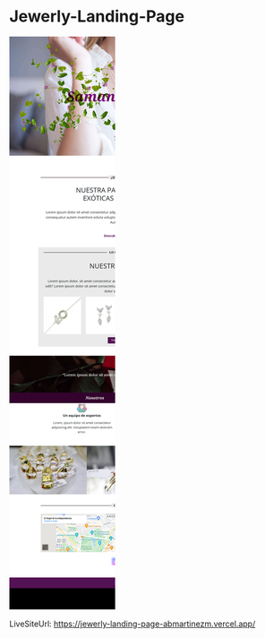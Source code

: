 # Jewerly-Landing-Page

![Design preview for the Jewerly landing page](./img/JewerlyLandingPage.png)


LiveSiteUrl: https://jewerly-landing-page-abmartinezm.vercel.app/
